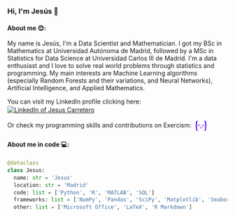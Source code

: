 ### Hi, I'm Jesús 👋

#### About me 😊:

My name is Jesús, I'm a Data Scientist and Mathematician. I got my BSc in Mathematics at Universidad Autónoma de Madrid, followed by a MSc in Statistics for Data Science at Universidad Carlos III de Madrid. I'm a data enthusiast and I love to solve real world problems through statistics and programming. My main interests are Machine Learning algorithms (especially Random Forests and their variations, and Neural Networks), Artificial Intelligence, and Applied Mathematics.

You can visit my LinkedIn profile clicking here:&nbsp; <a href="https://www.linkedin.com/in/jesus-carretero-rodriguez/" target="blank">
  <img align="center" src="https://upload.wikimedia.org/wikipedia/commons/c/ca/LinkedIn_logo_initials.png" alt="LinkedIn of Jesus Carretero" height="28px" width="28px" />
</a>

Or check my programming skills and contributions on Exercism:&nbsp; <a href="https://exercism.org/profiles/JesusCarRod" target="blank">
  <img align="center" src="https://github.com/JesusCarRod/JesusCarRod/blob/main/exercism_logo_2.jpg" alt="Exercism profile of Jesus Carretero" height="28px" width="28px" />
</a>


#### About me in code 💻:
```python
@dataclass
class Jesus:
  name: str = 'Jesus'
  location: str = 'Madrid'
  code: list = ['Python', 'R', 'MATLAB', 'SQL']
  frameworks: list = ['NumPy', 'Pandas', 'SciPy', 'Matplotlib', 'Seaborn', 'Scikit-learn', 'Keras']
  other: list = ['Microsoft Office', 'LaTeX', 'R Markdown']
```

<!--
**JesusCarRod/JesusCarRod** is a ✨ _special_ ✨ repository because its `README.md` (this file) appears on your GitHub profile.

Here are some ideas to get you started:

- 🔭 I’m currently working on ...
- 🌱 I’m currently learning ...
- 👯 I’m looking to collaborate on ...
- 🤔 I’m looking for help with ...
- 💬 Ask me about ...
- 📫 How to reach me: ...
- 😄 Pronouns: ...
- ⚡ Fun fact: ...
-->
